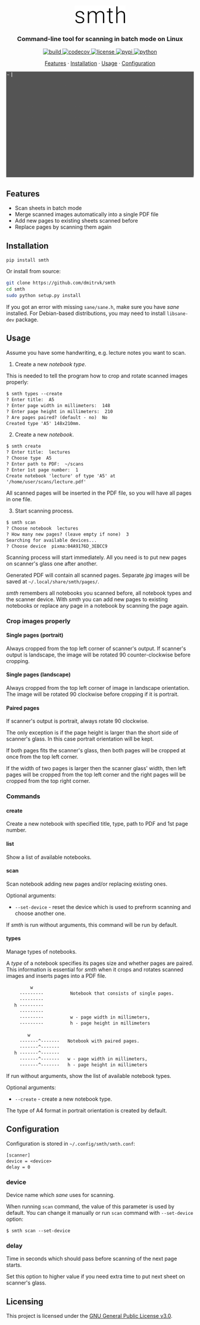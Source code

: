 <h1 align="center"><img alt="smth" src="https://raw.githubusercontent.com/dmitrvk/smth/master/logo.svg" width="137"/></h1>

<h3 align="center">Command-line tool for scanning in batch mode on Linux</h3>

<p align="center">
  <a href="https://github.com/dmitrvk/smth/actions">
    <img alt="build" src="https://img.shields.io/github/workflow/status/dmitrvk/smth/build?color=0366d6&style=flat-square"/>
  </a>
  <a href="https://codecov.io/gh/dmitrvk/smth">
    <img alt="codecov" src="https://img.shields.io/codecov/c/github/dmitrvk/smth?color=0366d6&style=flat-square&token=NH8F6U8988"/>
  </a>
  <a href="https://github.com/dmitrvk/smth/blob/master/LICENSE">
    <img alt="license" src="https://img.shields.io/pypi/l/smth?color=0366d6&style=flat-square"/>
  </a>
  <a href="https://pypi.org/project/smth">
    <img alt="pypi" src="https://img.shields.io/pypi/v/smth?color=0366d6&style=flat-square"/>
  </a>
  <a href="https://pypi.org/project/smth">
    <img alt="python" src="https://img.shields.io/pypi/pyversions/smth?color=0366d6&style=flat-square"/>
  </a>
</p>

<p align="center">
  <a href="#features">Features</a> &middot;
  <a href="#installation">Installation</a> &middot;
  <a href="#usage">Usage</a> &middot;
  <a href="#configuration">Configuration</a>
</p>

<p align="center"><img src="https://raw.githubusercontent.com/dmitrvk/smth/master/smth.gif"></p>

## Features

* Scan sheets in batch mode
* Merge scanned images automatically into a single PDF file
* Add new pages to existing sheets scanned before
* Replace pages by scanning them again

## Installation

```
pip install smth
```

Or install from source:

```bash
git clone https://github.com/dmitrvk/smth
cd smth
sudo python setup.py install
```

If you got an error with missing `sane/sane.h`,
make sure you have *sane* installed.
For Debian-based distributions, you may need to install `libsane-dev` package.

## Usage

Assume you have some handwriting, e.g. lecture notes you want to scan.

1. Create a new *notebook type*.

This is needed to tell the program how to crop and rotate scanned images
properly:

```
$ smth types --create
? Enter title:  A5
? Enter page width in millimeters:  148
? Enter page height in millimeters:  210
? Are pages paired? (default - no)  No
Created type 'A5' 148x210mm.
```

2. Create a new *notebook*.

```
$ smth create
? Enter title:  lectures
? Choose type  A5
? Enter path to PDF:  ~/scans
? Enter 1st page number:  1
Create notebook 'lecture' of type 'A5' at '/home/user/scans/lecture.pdf'
```

All scanned pages will be inserted in the PDF file, so you will have all pages
in one file.

3. Start scanning process.

```
$ smth scan
? Choose notebook  lectures
? How many new pages? (leave empty if none)  3
Searching for available devices...
? Choose device  pixma:04A9176D_3EBCC9
```

Scanning process will start immediately.
All you need is to put new pages on scanner's glass one after another.

Generated PDF will contain all scanned pages.
Separate *jpg* images will be saved at `~/.local/share/smth/pages/`.

*smth* remembers all notebooks you scanned before, all notebook types and the
scanner device.  With *smth* you can add new pages to existing notebooks or
replace any page in a notebook by scanning the page again.

### Crop images properly

#### Single pages (portrait)

Always cropped from the top left corner of scanner's output.
If scanner's output is landscape, the image will be rotated 90 counter-clockwise
before cropping.

#### Single pages (landscape)

Always cropped from the top left corner of image in landscape orientation.
The image will be rotated 90 clockwise before cropping if it is portrait.

#### Paired pages

If scanner's output is portrait, always rotate 90 clockwise.

The only exception is if the page height is larger than the short side of
scanner's glass.  In this case portrait orientation will be kept.

If both pages fits the scanner's glass, then both pages will be cropped at once
from the top left corner.

If the width of two pages is larger then the scanner glass' width,
then left pages will be cropped from the top left corner and
the right pages will be cropped from the top right corner.

### Commands

#### create

Create a new notebook with specified title, type, path to PDF and 1st page
number.

#### list

Show a list of available notebooks.

#### scan

Scan notebook adding new pages and/or replacing existing ones.

Optional arguments:
* `--set-device` - reset the device which is used to
prefrorm scanning and choose another one.

If *smth* is run without arguments, this command will be run by default.

#### types

Manage types of notebooks.

A *type* of a notebook specifies its pages size and whether pages are paired.
This information is essential for *smth* when it crops and rotates scanned
images and inserts pages into a PDF file.

```
         w
     ---------          Notebook that consists of single pages.
     ---------
   h ---------
     ---------
     ---------          w - page width in millimeters,
     ---------          h - page height in millimeters

        w
     -------^-------   Notebook with paired pages.
     -------^-------
   h -------^-------
     -------^-------   w - page width in millimeters,
     -------^-------   h - page height in millimeters
```

If run without arguments, show the list of available notebook types.

Optional arguments:
* `--create` - create a new notebook type.

The type of A4 format in portrait orientation is created by default.

## Configuration

Configuration is stored in `~/.config/smth/smth.conf`:

```
[scanner]
device = <device>
delay = 0
```

### device

Device name which *sane* uses for scanning.

When running `scan` command, the value of this parameter is used by default.
You can change it manually or run `scan` command with `--set-device` option:

```
$ smth scan --set-device
```

### delay

Time in seconds which should pass before scanning of the next page starts.

Set this option to higher value if you need extra time to put next sheet on
scanner's glass.

## Licensing

This project is licensed under the
[GNU General Public License v3.0](LICENSE).
